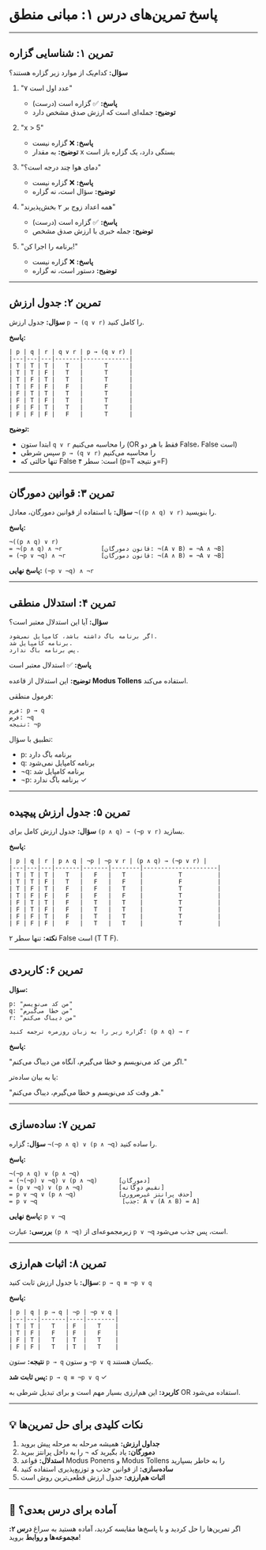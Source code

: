 # پاسخ تمرین‌های درس ۱: مبانی منطق

---

## تمرین ۱: شناسایی گزاره

**سؤال:** کدام‌یک از موارد زیر گزاره هستند؟

1. "۷ عدد اول است"
   - **پاسخ:** ✅ گزاره است (درست)
   - **توضیح:** جمله‌ای است که ارزش صدق مشخص دارد

2. "x > 5"
   - **پاسخ:** ❌ گزاره نیست
   - **توضیح:** به مقدار x بستگی دارد، یک گزاره باز است

3. "دمای هوا چند درجه است؟"
   - **پاسخ:** ❌ گزاره نیست
   - **توضیح:** سؤال است، نه گزاره

4. "همه اعداد زوج بر ۲ بخش‌پذیرند"
   - **پاسخ:** ✅ گزاره است (درست)
   - **توضیح:** جمله خبری با ارزش صدق مشخص

5. "برنامه را اجرا کن!"
   - **پاسخ:** ❌ گزاره نیست
   - **توضیح:** دستور است، نه گزاره

---

## تمرین ۲: جدول ارزش

**سؤال:** جدول ارزش `p → (q ∨ r)` را کامل کنید.

**پاسخ:**
```
| p | q | r | q ∨ r | p → (q ∨ r) |
|---|---|---|-------|-------------|
| T | T | T |   T   |      T      |
| T | T | F |   T   |      T      |
| T | F | T |   T   |      T      |
| T | F | F |   F   |      F      |
| F | T | T |   T   |      T      |
| F | T | F |   T   |      T      |
| F | F | T |   T   |      T      |
| F | F | F |   F   |      T      |
```

**توضیح:**
- ابتدا ستون `q ∨ r` را محاسبه می‌کنیم (OR فقط با هر دو False، False است)
- سپس شرطی `p → (q ∨ r)` را محاسبه می‌کنیم
- تنها حالتی که False است: سطر ۴ (p=T و نتیجه=F)

---

## تمرین ۳: قوانین دمورگان

**سؤال:** با استفاده از قوانین دمورگان، معادل `¬((p ∧ q) ∨ r)` را بنویسید.

**پاسخ:**
```
¬((p ∧ q) ∨ r)
= ¬(p ∧ q) ∧ ¬r           [قانون دمورگان: ¬(A ∨ B) = ¬A ∧ ¬B]
= (¬p ∨ ¬q) ∧ ¬r          [قانون دمورگان: ¬(A ∧ B) = ¬A ∨ ¬B]
```

**پاسخ نهایی:** `(¬p ∨ ¬q) ∧ ¬r`

---

## تمرین ۴: استدلال منطقی

**سؤال:** آیا این استدلال معتبر است؟
```
اگر برنامه باگ داشته باشد، کامپایل نمی‌شود.
برنامه کامپایل شد.
پس برنامه باگ ندارد.
```

**پاسخ:** ✅ استدلال معتبر است

**توضیح:**
این استدلال از قاعده **Modus Tollens** استفاده می‌کند.

فرمول منطقی:
```
فرض: p → q
فرض: ¬q
نتیجه: ¬p
```

تطبیق با سؤال:
- p: برنامه باگ دارد
- q: برنامه کامپایل نمی‌شود
- ¬q: برنامه کامپایل شد
- ¬p: برنامه باگ ندارد ✓

---

## تمرین ۵: جدول ارزش پیچیده

**سؤال:** جدول ارزش کامل برای `(p ∧ q) → (¬p ∨ r)` بسازید.

**پاسخ:**
```
| p | q | r | p ∧ q | ¬p | ¬p ∨ r | (p ∧ q) → (¬p ∨ r) |
|---|---|---|-------|-------|--------|---------------------|
| T | T | T |   T   |   F   |   T    |          T          |
| T | T | F |   T   |   F   |   F    |          F          |
| T | F | T |   F   |   F   |   T    |          T          |
| T | F | F |   F   |   F   |   F    |          T          |
| F | T | T |   F   |   T   |   T    |          T          |
| F | T | F |   F   |   T   |   T    |          T          |
| F | F | T |   F   |   T   |   T    |          T          |
| F | F | F |   F   |   T   |   T    |          T          |
```

**نکته:** تنها سطر ۲ False است (T T F).

---

## تمرین ۶: کاربردی

**سؤال:**
```
p: "من کد می‌نویسم"
q: "من خطا می‌گیرم"
r: "من دیباگ می‌کنم"

گزاره زیر را به زبان روزمره ترجمه کنید: (p ∧ q) → r
```

**پاسخ:**

"اگر من کد می‌نویسم و خطا می‌گیرم، آنگاه من دیباگ می‌کنم."

یا به بیان ساده‌تر:

"هر وقت کد می‌نویسم و خطا می‌گیرم، دیباگ می‌کنم."

---

## تمرین ۷: ساده‌سازی

**سؤال:** گزاره `¬(¬p ∧ q) ∨ (p ∧ ¬q)` را ساده کنید.

**پاسخ:**
```
¬(¬p ∧ q) ∨ (p ∧ ¬q)
= (¬(¬p) ∨ ¬q) ∨ (p ∧ ¬q)      [دمورگان]
= (p ∨ ¬q) ∨ (p ∧ ¬q)          [نقیض دوگانه]
= p ∨ ¬q ∨ (p ∧ ¬q)            [حذف پرانتز غیرضروری]
= p ∨ ¬q                        [جذب: A ∨ (A ∧ B) = A]
```

**پاسخ نهایی:** `p ∨ ¬q`

**بررسی:**
عبارت `(p ∧ ¬q)` زیرمجموعه‌ای از `p ∨ ¬q` است، پس جذب می‌شود.

---

## تمرین ۸: اثبات هم‌ارزی

**سؤال:** با جدول ارزش ثابت کنید: `p → q ≡ ¬p ∨ q`

**پاسخ:**
```
| p | q | p → q | ¬p | ¬p ∨ q |
|---|---|-------|----|--------|
| T | T |   T   | F  |   T    |
| T | F |   F   | F  |   F    |
| F | T |   T   | T  |   T    |
| F | F |   T   | T  |   T    |
```

**نتیجه:**
ستون `p → q` و ستون `¬p ∨ q` یکسان هستند.

**پس ثابت شد:** `p → q ≡ ¬p ∨ q` ✓

**کاربرد:**
این هم‌ارزی بسیار مهم است و برای تبدیل شرطی به OR استفاده می‌شود.

---

## 💡 نکات کلیدی برای حل تمرین‌ها

1. **جداول ارزش:** همیشه مرحله به مرحله پیش بروید
2. **دمورگان:** یاد بگیرید که ¬ را به داخل پرانتز ببرید
3. **استدلال:** قواعد Modus Ponens و Modus Tollens را به خاطر بسپارید
4. **ساده‌سازی:** از قوانین جذب و توزیع‌پذیری استفاده کنید
5. **اثبات هم‌ارزی:** جدول ارزش قطعی‌ترین روش است

---

## 📌 آماده برای درس بعدی؟

اگر تمرین‌ها را حل کردید و با پاسخ‌ها مقایسه کردید، آماده هستید به سراغ **درس ۲: مجموعه‌ها و روابط** بروید!
